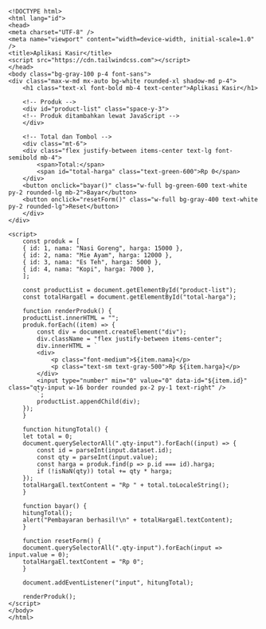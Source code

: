     <!DOCTYPE html>
    <html lang="id">
    <head>
    <meta charset="UTF-8" />
    <meta name="viewport" content="width=device-width, initial-scale=1.0" />
    <title>Aplikasi Kasir</title>
    <script src="https://cdn.tailwindcss.com"></script>
    </head>
    <body class="bg-gray-100 p-4 font-sans">
    <div class="max-w-md mx-auto bg-white rounded-xl shadow-md p-4">
        <h1 class="text-xl font-bold mb-4 text-center">Aplikasi Kasir</h1>

        <!-- Produk -->
        <div id="product-list" class="space-y-3">
        <!-- Produk ditambahkan lewat JavaScript -->
        </div>

        <!-- Total dan Tombol -->
        <div class="mt-6">
        <div class="flex justify-between items-center text-lg font-semibold mb-4">
            <span>Total:</span>
            <span id="total-harga" class="text-green-600">Rp 0</span>
        </div>
        <button onclick="bayar()" class="w-full bg-green-600 text-white py-2 rounded-lg mb-2">Bayar</button>
        <button onclick="resetForm()" class="w-full bg-gray-400 text-white py-2 rounded-lg">Reset</button>
        </div>
    </div>

    <script>
        const produk = [
        { id: 1, nama: "Nasi Goreng", harga: 15000 },
        { id: 2, nama: "Mie Ayam", harga: 12000 },
        { id: 3, nama: "Es Teh", harga: 5000 },
        { id: 4, nama: "Kopi", harga: 7000 },
        ];

        const productList = document.getElementById("product-list");
        const totalHargaEl = document.getElementById("total-harga");

        function renderProduk() {
        productList.innerHTML = "";
        produk.forEach((item) => {
            const div = document.createElement("div");
            div.className = "flex justify-between items-center";
            div.innerHTML = `
            <div>
                <p class="font-medium">${item.nama}</p>
                <p class="text-sm text-gray-500">Rp ${item.harga}</p>
            </div>
            <input type="number" min="0" value="0" data-id="${item.id}" class="qty-input w-16 border rounded px-2 py-1 text-right" />
            `;
            productList.appendChild(div);
        });
        }

        function hitungTotal() {
        let total = 0;
        document.querySelectorAll(".qty-input").forEach((input) => {
            const id = parseInt(input.dataset.id);
            const qty = parseInt(input.value);
            const harga = produk.find(p => p.id === id).harga;
            if (!isNaN(qty)) total += qty * harga;
        });
        totalHargaEl.textContent = "Rp " + total.toLocaleString();
        }

        function bayar() {
        hitungTotal();
        alert("Pembayaran berhasil!\n" + totalHargaEl.textContent);
        }

        function resetForm() {
        document.querySelectorAll(".qty-input").forEach(input => input.value = 0);
        totalHargaEl.textContent = "Rp 0";
        }

        document.addEventListener("input", hitungTotal);

        renderProduk();
    </script>
    </body>
    </html>
